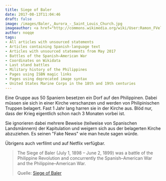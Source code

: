 ```yaml
---
title: Siege of Baler
date: 2017-08-13T11:04:46
draft: false
image: /images/Baler,_Aurora_-_Saint_Louis_Church.jpg
imageauthor: <a href="http://commons.wikimedia.org/wiki/User:Ramon_FVelasquez" title="User:Ramon FVelasquez">Ramon FVelasquez</a>
author: noqqe
tags:
- All articles with unsourced statements
- Articles containing Spanish-language text
- Articles with unsourced statements from May 2017
- Battles of the Spanish–American War
- Coordinates on Wikidata
- Last stand battles
- Military history of the Philippines
- Pages using ISBN magic links
- Pages using deprecated image syntax
- United States Marine Corps in the 18th and 19th centuries
---
```


Eine Gruppe aus 50 Spaniern besetzen ein Dorf auf den Philippinen. Dabei
müssen sie sich in einer Kirche verschanzen und werden von Philipinischen
Truppen belagert. Fast 1 Jahr lang harren sie in der Kirche aus. Blöd nur,
dass der Krieg eigentlich schon nach 3 Monaten vorbei ist.

Sie ignorieren dabei mehrere Beweise (teilweise von Spanischen
Landsmännern) der Kapitulation und weigern sich aus der belagerten Kirche
abzuziehen. Es seinen "Fake News" wie man heute sagen würde.

Übrigens auch verfilmt und auf Netflix verfügbar.

> The Siege of Baler (July 1, 1898 – June 2, 1899) was a battle of the
> Philippine Revolution and concurrently the Spanish–American War and the
> Philippine–American War.
>
> Quelle: [Siege of Baler](https://en.wikipedia.org/wiki/Siege_of_Baler)